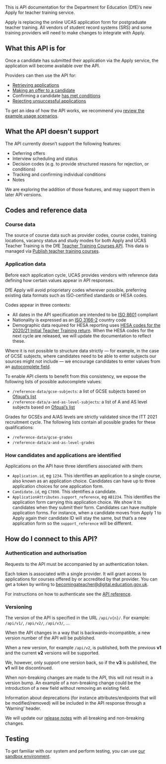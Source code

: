 This is API documentation for the Department for Education (DfE)’s new Apply for teacher training service.

Apply is replacing the online UCAS application form for postgraduate teacher training. All vendors of student record systems (SRS) and some training providers will need to make changes to integrate with Apply.

## What this API is for

Once a candidate has submitted their application via the Apply service, the application will become available over the API.

Providers can then use the API for:

- [Retrieving applications](/api-docs/reference/#get-applications)
- [Making an offer to a candidate](/api-docs/reference/#post-applications-application_id-offer)
- Confirming a candidate [has met conditions](/api-docs/reference/#post-applications-application_id-confirm-conditions-met)
- [Rejecting unsuccessful applications](/api-docs/reference/#post-applications-application_id-reject)

To get an idea of how the API works, we recommend you [review the example usage scenarios](/api-docs/usage-scenarios).

## What the API doesn't support

The API currently doesn’t support the following features:
- Deferring offers
- Interview scheduling and status
- Decision codes (e.g. to provide structured reasons for rejection, or conditions)
- Tracking and confirming individual conditions
- Notes

We are exploring the addition of those features, and may support them in later API versions.

## Codes and reference data

### Course data

The source of course data such as provider codes, course codes, training locations, vacancy status and study modes for both Apply and UCAS Teacher Training is the DfE [Teacher Training Courses API](https://api.publish-teacher-training-courses.service.gov.uk/api-reference.html#teacher-training-courses-api). This data is managed via [Publish teacher training courses](https://www.publish-teacher-training-courses.service.gov.uk/sign-in).

### Application data

Before each application cycle, UCAS provides vendors with reference data defining how certain values appear in API responses.

DfE Apply will avoid prioprietary codes wherever possible, preferring existing data formats such as ISO-certified standards or HESA codes.

Codes appear in three contexts:

- All dates in the API specification are intended to be [ISO 8601](https://www.iso.org/iso-8601-date-and-time-format.html) compliant
- Nationality is expressed as an [ISO 3166-2](https://www.iso.org/iso-3166-country-codes.html) country code
- Demographic data required for HESA reporting uses [HESA codes for the 2020/21 Initial Teacher Training return](https://www.hesa.ac.uk/collection/c20053). When the HESA codes for the next cycle are released, we will update the documentation to reflect these.

Where it is not possible to structure data strictly — for example, in the case of GCSE subjects, where candidates need to be able to enter subjects our sources might not include — we encourage candidates to enter values from an [autocomplete field](https://designnotes.blog.gov.uk/2017/04/20/were-building-an-autocomplete/).

To enable API clients to benefit from this consistency, we expose the following lists of possible autocomplete values:

- `/reference-data/gcse-subjects`: a list of GCSE subjects based on [Ofqual’s list](https://register.ofqual.gov.uk/Download)
- `/reference-data/a-and-as-level-subjects`: a list of A and AS level subjects based on [Ofqual’s list](https://register.ofqual.gov.uk/Download)

Grades for GCSEs and A/AS levels are strictly validated since the ITT 2021 recruitment cycle. The following lists contain all possible grades for these qualifications:

- `/reference-data/gcse-grades`
- `/reference-data/a-and-as-level-grades`

### How candidates and applications are identified

Applications on the API have three identifiers associated with them:

- `Application.id`, eg `1234`. This identifies an application to a single course, also known as an application choice. Candidates can have up to three application choices for one application form.
- `Candidate.id`, eg `C7890`. This identifies a candidate.
- `ApplicationAttributes.support_reference`, eg `AB1234`. This identifies the application form carrying this application choice. We show it to candidates when they submit their form. Candidates can have multiple application forms. For instance, when a candidate moves from Apply 1 to Apply again their candidate ID will stay the same, but that’s a new application form so the `support_reference` will be different.

## How do I connect to this API?

### Authentication and authorisation

Requests to the API must be accompanied by an authentication token.

Each token is associated with a single provider. It will grant access to applications for courses offered by or accredited by that provider. You can get a token by writing to [becomingateacher@digital.education.gov.uk](mailto:becomingateacher@digital.education.gov.uk).

For instructions on how to authenticate see the [API reference](/api-docs/reference#authentication).

### Versioning

The version of the API is specified in the URL `/api/v{n}/`. For example: `/api/v1/`, `/api/v2/`, `/api/v3/`, ...

When the API changes in a way that is backwards-incompatible, a new version number of the API will be published.

When a new version, for example `/api/v2`, is published, both the previous **v1** and the current **v2** versions will be supported.

We, however, only support one version back, so if the **v3** is published, the **v1** will be discontinued.

When non-breaking changes are made to the API, this will not result in a version bump. An example of a non-breaking change could be the introduction of a new field without removing an existing field.

Information about deprecations (for instance attributes/endpoints that will be modified/removed) will be included in the API response through a ‘Warning’ header.

We will update our [release notes](/api-docs/release-notes) with all breaking and non-breaking changes.

## Testing

To get familiar with our system and perform testing, you can use [our sandbox environment](https://sandbox.apply-for-teacher-training.service.gov.uk).
